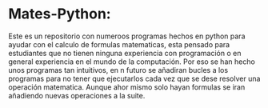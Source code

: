 # Mates-Python:
Este es un repositorio con numeroos programas hechos en python para ayudar con el calculo de formulas matematicas, 
esta pensado para estudiantes que no tienen ninguna experiencia
con programación o en general experiencia en el mundo de la computación. 
Por eso se han hecho unos programas tan intuitivos, en n futuro se añadiran bucles a los programas para no tener que ejecutarlos cada vez que se dese resolver una
operación matematica. Aunque ahor mismo solo hayan formulas se iran añadiendo nuevas operaciones a la suite.
